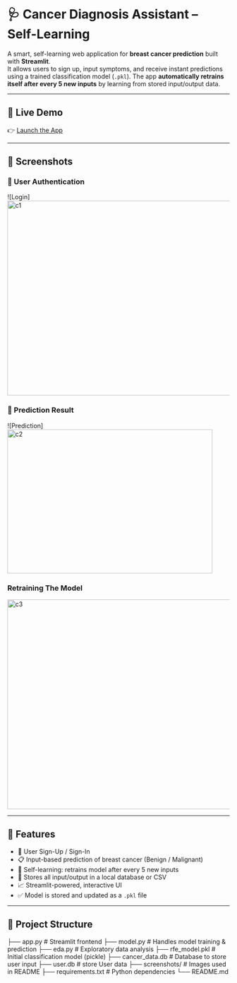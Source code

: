 # 🩺 Cancer Diagnosis Assistant – Self-Learning

A smart, self-learning web application for **breast cancer prediction** built with **Streamlit**.  
It allows users to sign up, input symptoms, and receive instant predictions using a trained classification model (`.pkl`). The app **automatically retrains itself after every 5 new inputs** by learning from stored input/output data.

---

## 🚀 Live Demo

👉 [Launch the App](https://bagzcsdnqspp55gzwymerr.streamlit.app/)  


---

## 📸 Screenshots

### 🔐 User Authentication
![Login] <img width="957" height="441" alt="c1" src="https://github.com/user-attachments/assets/69caefe0-f156-49fa-b4f3-ec7a58a59973" />

### 🎯 Prediction Result
![Prediction] <img width="465" height="326" alt="c2" src="https://github.com/user-attachments/assets/a4b508cb-ab73-4c51-b0c6-3aba1f6ecc8a" />

### Retraining The Model 
<img width="941" height="475" alt="c3" src="https://github.com/user-attachments/assets/74daa308-ed15-4888-a388-3688a94c31a1" />

---

## 🧠 Features

- 🔐 User Sign-Up / Sign-In
- 📋 Input-based prediction of breast cancer (Benign / Malignant)
- 🧠 Self-learning: retrains model after every 5 new inputs
- 💾 Stores all input/output in a local database or CSV
- 📈 Streamlit-powered, interactive UI
- ✅ Model is stored and updated as a `.pkl` file

---

## 📂 Project Structure
├── app.py # Streamlit frontend
├── model.py # Handles model training & prediction
├── eda.py # Exploratory data analysis
├── rfe_model.pkl # Initial classification model (pickle)
├── cancer_data.db # Database to store user input 
├── user.db # store User data
├── screenshots/ # Images used in README
├── requirements.txt # Python dependencies
└── README.md
